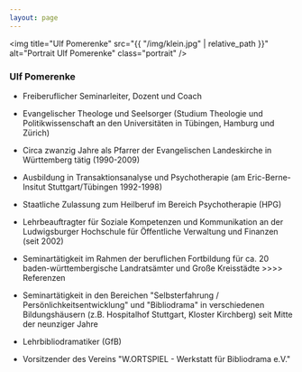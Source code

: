 ```yaml
---
layout: page
---
```


<img title="Ulf Pomerenke" src="{{ "/img/klein.jpg" | relative_path }}" alt="Portrait Ulf Pomerenke" class="portrait" />

### Ulf Pomerenke

* Freiberuflicher Seminarleiter, Dozent und Coach

* Evangelischer Theologe und Seelsorger (Studium Theologie und Politikwissenschaft an den Universitäten in Tübingen, Hamburg und Zürich)

* Circa zwanzig Jahre als Pfarrer der Evangelischen Landeskirche in Württemberg tätig (1990-2009)

* Ausbildung in Transaktionsanalyse und Psychotherapie (am Eric-Berne-Insitut Stuttgart/Tübingen 1992-1998)

* Staatliche Zulassung zum Heilberuf im Bereich Psychotherapie (HPG)

* Lehrbeauftragter für Soziale Kompetenzen und Kommunikation an der Ludwigsburger Hochschule für Öffentliche Verwaltung und Finanzen (seit 2002)

* Seminartätigkeit im Rahmen der beruflichen Fortbildung für ca. 20 baden-württembergische Landratsämter und Große Kreisstädte >>>> Referenzen

* Seminartätigkeit in den Bereichen "Selbsterfahrung / Persönlichkeitsentwicklung"  und "Bibliodrama" in verschiedenen Bildungshäusern (z.B. Hospitalhof Stuttgart, Kloster Kirchberg) seit Mitte der neunziger Jahre

* Lehrbibliodramatiker (GfB)

* Vorsitzender des Vereins "W.ORTSPIEL - Werkstatt für Bibliodrama e.V."